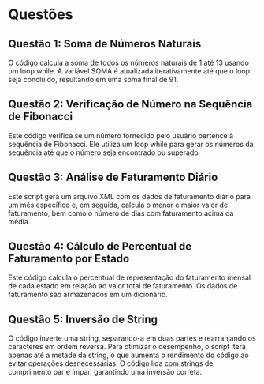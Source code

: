 # Questões

## Questão 1: Soma de Números Naturais
O código calcula a soma de todos os números naturais de 1 até 13 usando um loop while. A variável SOMA é atualizada iterativamente até que o loop seja concluído, resultando em uma soma final de 91.

## Questão 2: Verificação de Número na Sequência de Fibonacci
Este código verifica se um número fornecido pelo usuário pertence à sequência de Fibonacci. Ele utiliza um loop while para gerar os números da sequência até que o número seja encontrado ou superado.

## Questão 3: Análise de Faturamento Diário
Este script gera um arquivo XML com os dados de faturamento diário para um mês específico e, em seguida, calcula o menor e maior valor de faturamento, bem como o número de dias com faturamento acima da média.

## Questão 4: Cálculo de Percentual de Faturamento por Estado
Este código calcula o percentual de representação do faturamento mensal de cada estado em relação ao valor total de faturamento. Os dados de faturamento são armazenados em um dicionário.

## Questão 5: Inversão de String
O código inverte uma string, separando-a em duas partes e rearranjando os caracteres em ordem reversa. Para otimizar o desempenho, o script itera apenas até a metade da string, o que aumenta o rendimento do código ao evitar operações desnecessárias. O código lida com strings de comprimento par e ímpar, garantindo uma inversão correta.

